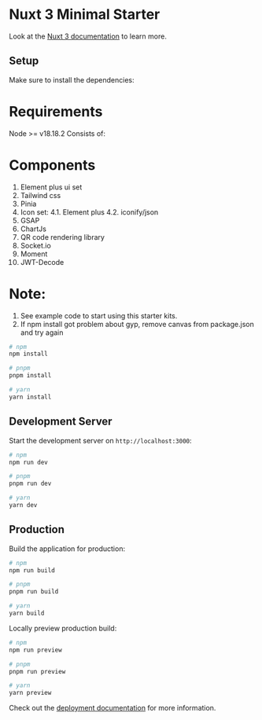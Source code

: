 # Nuxt 3 Minimal Starter

Look at the [Nuxt 3 documentation](https://nuxt.com/docs/getting-started/introduction) to learn more.

## Setup

Make sure to install the dependencies:
# Requirements
Node >= v18.18.2
Consists of:
# Components
1. Element plus ui set
2. Tailwind css 
3. Pinia
4. Icon set:
  4.1. Element plus
  4.2. iconify/json
5. GSAP
6. ChartJs
7. QR code rendering library
8. Socket.io
9. Moment
10. JWT-Decode

# Note:
 1. See example code to start using this starter kits. 
 2. If npm install got problem about gyp, remove canvas from package.json and try again

```bash
# npm
npm install

# pnpm
pnpm install

# yarn
yarn install
```

## Development Server

Start the development server on `http://localhost:3000`:

```bash
# npm
npm run dev

# pnpm
pnpm run dev

# yarn
yarn dev
```

## Production

Build the application for production:

```bash
# npm
npm run build

# pnpm
pnpm run build

# yarn
yarn build
```

Locally preview production build:

```bash
# npm
npm run preview

# pnpm
pnpm run preview

# yarn
yarn preview
```

Check out the [deployment documentation](https://nuxt.com/docs/getting-started/deployment) for more information.
